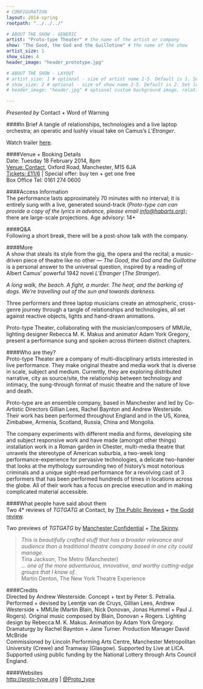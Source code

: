 ```yaml
---
# CONFIGURATION
layout: 2014-spring
rootpath: "../../../"

# ABOUT THE SHOW - GENERIC
artist: "Proto-type Theater" # the name of the artist or company
show: "The Good, the God and the Guillotine" # the name of the show
artist_size: 1
show_size: 4
header_image: "header_prototype.jpg"

# ABOUT THE SHOW - LAYOUT
# artist_size: 1 # optional - size of artist name 1-5. Default is 1. Set longer names to lower values
# show_size: 2 # optional - size of show name 2-5. Default is 2. Set longer names to lower values
# header_image: "header.jpg" # optional custom background image, relative to current page

---
```

*Presented by* Contact + Word of Warning     

####In Brief
A tangle of relationships, technologies and a live laptop orchestra; an operatic and lushly visual take on Camus’s *L’Etranger*.
        
Watch trailer [here](http://vimeo.com/75048789).        
        
####Venue + Booking Details    
Date: Tuesday 18 February 2014, 8pm     
[Venue: Contact](http://contactmcr.com/visit/getting-here), Oxford Road, Manchester, M15 6JA    
[Tickets: £11/6](https://contactmcr.com/whats-on/12664-proto-type-theater-the-good-the-god-and-the-guillotine/booking) | Special offer: buy ten + get one free    
Box Office Tel: 0161 274 0600     
        
####Access Information         
The performance lasts approximately 70 minutes with no interval; it is entirely sung with a live, generated sound-track (*Proto-type can can provide a copy of the lyrics in advance,  please email <info@habarts.org>*); there are large-scale projections. Age advisory: 14+        
         
####Q&A        
Following a short break, there will be a post-show talk with the company.
          
####More            
A show that steals its style from the gig, the opera and the recital; a music-driven piece of theatre like no other — *The Good, the God and the Guillotine* is a personal answer to the universal question, inspired by a reading of Albert Camus’ powerful 1942 novel *L’Étranger* (*The Stranger*).        
          
*A long walk, the beach. A fight, a murder. The heat, and the barking of dogs. We’re travelling out of the sun and towards darkness.*        
        
Three performers and three laptop musicians create an atmospheric, cross-genre journey through a tangle of relationships and technologies, all set against reactive objects, lights and hand-drawn animations.         
            
Proto-type Theater, collaborating with the musician/composers of MMUle, lighting designer Rebecca M. K. Makus and animator Adam York Gregory, present a performance sung and spoken across thirteen distinct chapters.       
       
####Who are they?    
Proto-type Theater are a company of multi-disciplinary artists interested in live performance. They make original theatre and media work that is diverse in scale, subject and medium. Currently, they are exploring distributed narrative, city as source/site, the relationship between technology and intimacy, the sung-through format of music theatre and the nature of love and death.        

Proto-type are an ensemble company, based in Manchester and led by Co-Artistic Directors Gillian Lees, Rachel Baynton and Andrew Westerside. Their work has been performed throughout England and in the US, Korea, Zimbabwe, Armenia, Scotland, Russia, China and Mongolia.      

The company experiments with different media and forms, developing site and subject responsive work and have made (amongst other things) installation work in a Roman garden in Chester, multi-media theatre that unravels the stereotype of American suburbia, a two-week long performance-experience for pervasive technologies, a delicate two-hander that looks at the mythology surrounding two of history’s most notorious criminals and a unique sight-read performance for a revolving cast of 3 performers that has been performed hundreds of times in locations across the globe. All of their work has a focus on precise execution and in making complicated material accessible.
             
####What people have said about them     
Two 4\* reviews of *TGTGATG* at Contact, by [The Public Reviews](http://www.thepublicreviews.com/the-good-the-god-and-the-guillotine-contact-manchester) + [the Godd review](http://thegoodreview.co.uk/2014/02/the-good-the-god-and-the-guillotine-contact-theatre-manchester).           
           
Two previews of *TGTGATG* by [Manchester Confidential](http://www.manchesterconfidential.co.uk/Entertainment-and-Sport/Events-and-Listings/Things-To-Do-This-Week-14-20-February-Manchester-Whats-On-Listings) + [The Skinny](http://www.theskinny.co.uk/event/71141-prototype_theatre_good_god_the_guillotine).         
>*This is beautifully crafted stuff that has a broader relevance and audience than a traditional theatre company based in one city could manage.*<br>Tina Jackson, The Metro (Manchester)        
>*... one of the more adventurous, innovative, and worthy cutting-edge groups that I know of.*<br>Martin Denton, The New York Theatre Experience        
                     
####Credits    
Directed by Andrew Westerside. Concept + text by Peter S. Petralia. Performed + devised by Leentje van de Cruys, Gillian Lees, Andrew Westerside + MMUle (Martin Blain, Nick Donovan, Jonas Hummel + Paul J. Rogers). Original music composed by Blain, Donovan + Rogers. Lighting design by Rebecca M. K. Makus. Animation by Adam York Gregory. Dramaturgy by Rachel Baynton + Jane Turner. Production Manager David McBride             
Commissioned by Lincoln Performing Arts Centre, Manchester Metropolitan University (Crewe) and Tramway (Glasgow). Supported by Live at LICA. Supported using public funding by the National Lottery through Arts Council England.         
    
####Websites        
<http://proto-type.org> | [@Proto_type](https://twitter.com/Proto_type)
